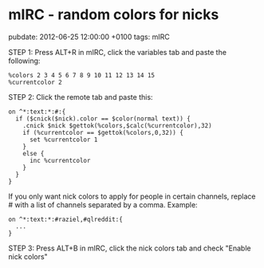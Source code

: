 # mIRC - random colors for nicks
pubdate: 2012-06-25 12:00:00 +0100
tags: mIRC

STEP 1: Press ALT+R in mIRC, click the variables tab and paste the following:

	%colors 2 3 4 5 6 7 8 9 10 11 12 13 14 15
	%currentcolor 2

STEP 2: Click the remote tab and paste this:

	on ^*:text:*:#:{
	  if ($cnick($nick).color == $color(normal text)) { 
	    .cnick $nick $gettok(%colors,$calc(%currentcolor),32)
	    if (%currentcolor == $gettok(%colors,0,32)) { 
	      set %currentcolor 1
	    }
	    else {
	      inc %currentcolor
	    }
	  }
	}

If you only want nick colors to apply for people in certain channels, replace # with a list of channels separated by a comma. Example:

	on ^*:text:*:#raziel,#qlreddit:{
	  ...
	}
STEP 3: Press ALT+B in mIRC, click the nick colors tab and check "Enable nick colors"